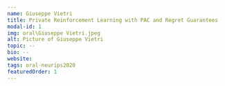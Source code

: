 ```yaml
---
name: Giuseppe Vietri
title: Private Reinforcement Learning with PAC and Regret Guarantees
modal-id: 1
img: oral\Giuseppe Vietri.jpeg
alt: Picture of Giuseppe Vietri
topic: --
bio: --
website:
tags: oral-neurips2020
featuredOrder: 1
---
```

